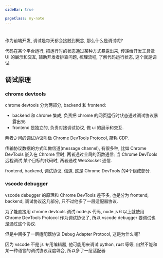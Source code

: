 ```yaml
---
sideBar: true

pageClass: my-note
---
```


#

作为前端开发, 调试是每天都会接触到概念, 那么什么是调试呢?

  代码在某个平台运行, 把运行时的状态通过某种方式暴露出来, 传递给开发工具做 UI 的展示和交互, 辅助开发者排查问题, 梳理流程, 了解代码运行状态, 这个就是调试

## 调试原理

### chrome devtools

chrome devtools 分为两部分, backend 和 frontend:

- backend 和 chrome 集成, 负责把 chrome 的网页运行时状态通过调试协议暴露出来.
- frontend 是独立的, 负责对接调试协议, 做 ui 的展示和交互.

两者之间的调试协议叫做 Chrome DevTools Protocol, 简称 CDP.

传输协议数据的方式叫做信道(message channel), 有很多种, 比如 Chrome DevTools 嵌入在 Chrome 里时, 两者通过全局的函数通信; 当 Chrome DevTools 远程调试
某个目标的代码时, 两者通过 WebSocket 通信.

frontend, backend, 调试协议, 信道, 这是 Chrome DevTools 的4个组成部分.

### vscode debugger

vscode debugger 的原理和 Chrome DevTools 差不多, 也是分为 frontend, backend, 调试协议这几部分, 只不过他多了一层适配器协议.

为了能直接用 chrome devtools 调试 node.js 代码, node.js 6 以上就使用 Chrome DevTools Protocol 作为调试协议了, 所以 vscode debugger 要调试也是通过这个协议.

但是中间多了一层适配器协议 Debug Adapter Protocol, 这是为什么呢?

因为 vscode 不是 js 专用编辑器, 他可能用来调试 python, rust 等等, 自然不能和某一种语言的调试协议深度耦合, 所以多了一层适配器
